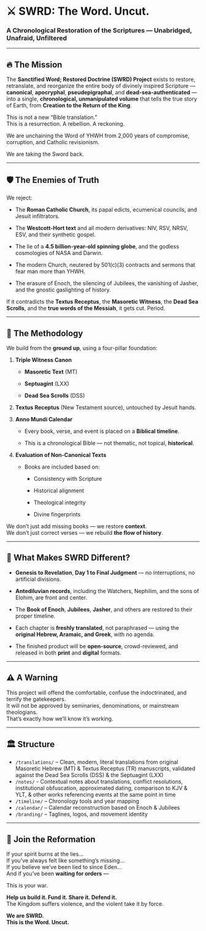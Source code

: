 # ⚔️ SWRD: The Word. Uncut.

### A Chronological Restoration of the Scriptures — Unabridged, Unafraid, Unfiltered

---

## 🔥 The Mission

The **Sanctified Word; Restored Doctrine (SWRD) Project** exists to restore, retranslate, and reorganize the entire body of divinely inspired Scripture — **canonical**, **apocryphal**, **pseudepigraphal**, and **dead-sea-authenticated** — into a single, **chronological, unmanipulated volume** that tells the true story of Earth, from **Creation to the Return of the King**.

This is not a new “Bible translation.”  
This is a resurrection. A rebellion. A reckoning.

We are unchaining the Word of YHWH from 2,000 years of compromise, corruption, and Catholic revisionism.

We are taking the Sword back.

---

## 🛡️ The Enemies of Truth

We reject:

- The **Roman Catholic Church**, its papal edicts, ecumenical councils, and Jesuit infiltrators.
    
- The **Westcott-Hort text** and all modern derivatives: NIV, RSV, NRSV, ESV, and their synthetic gospel.
    
- The lie of a **4.5 billion-year-old spinning globe**, and the godless cosmologies of NASA and Darwin.
    
- The modern Church, neutered by 501(c)(3) contracts and sermons that fear man more than YHWH.
    
- The erasure of Enoch, the silencing of Jubilees, the vanishing of Jasher, and the gnostic gaslighting of history.
    

If it contradicts the **Textus Receptus**, the **Masoretic Witness**, the **Dead Sea Scrolls**, and the **true words of the Messiah**, it gets cut. Period.

---

## 🧱 The Methodology

We build from the **ground up**, using a four-pillar foundation:

1. **Triple Witness Canon**
    
    - **Masoretic Text** (MT)
        
    - **Septuagint** (LXX)
        
    - **Dead Sea Scrolls** (DSS)
        
2. **Textus Receptus** (New Testament source), untouched by Jesuit hands.
    
3. **Anno Mundi Calendar**
    
    - Every book, verse, and event is placed on a **Biblical timeline**.
        
    - This is a chronological Bible — not thematic, not topical, **historical**.
        
4. **Evaluation of Non-Canonical Texts**
    
    - Books are included based on:
        
        - Consistency with Scripture
            
        - Historical alignment
            
        - Theological integrity
            
        - Divine fingerprints
            

We don’t just add missing books — we restore **context**.  
We don’t just correct verses — we rebuild **the flow of history**.

---

## 📜 What Makes SWRD Different?

- **Genesis to Revelation**, **Day 1 to Final Judgment** — no interruptions, no artificial divisions.
    
- **Antediluvian records**, including the Watchers, Nephilim, and the sons of Elohim, are front and center.
    
- The **Book of Enoch**, **Jubilees**, **Jasher**, and others are restored to their proper timeline.
    
- Each chapter is **freshly translated**, not paraphrased — using the **original Hebrew, Aramaic, and Greek**, with no agenda.
    
- The finished product will be **open-source**, crowd-reviewed, and released in both **print** and **digital** formats.
    

---

## ⚠ A Warning

This project will offend the comfortable, confuse the indoctrinated, and terrify the gatekeepers.  
It will not be approved by seminaries, denominations, or mainstream theologians.  
That’s exactly how we’ll know it’s working.

---

## 🏛 Structure
- `/translations/` – Clean, modern, literal translations from original Masoretic Hebrew (MT) & Textus Receptus (TR) manuscripts, validated against the Dead Sea Scrolls (DSS) & the Septuagint (LXX)
- `/notes/` - Contextual notes about translations, conflict resolutions, institutional obfuscation, approximated dating, comparison to KJV & YLT, & other works referencing events at the same point in time
- `/timeline/` – Chronology tools and year mapping
- `/calendar/` – Calendar reconstruction based on Enoch & Jubilees
- `/branding/` – Taglines, logos, and movement identity

---

## 📢 Join the Reformation

If your spirit burns at the lies…  
If you’ve always felt like something’s missing…  
If you believe we’ve been lied to since Eden…  
And if you’ve been **waiting for orders** —

This is your war.

**Help us build it. Fund it. Share it. Defend it.**  
The Kingdom suffers violence, and the violent take it by force.

**We are SWRD.**  
**This is the Word. Uncut.**